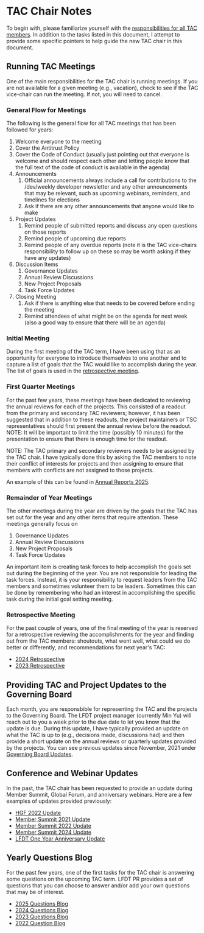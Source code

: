 # TAC Chair Notes

To begin with, please familiarize yourself with the [responsibilities for all TAC members](https://lf-decentralized-trust.github.io/governance/member-info/tac-responsibilities/). In addition to the tasks listed in this document, I attempt to provide some specific pointers to help guide the new TAC chair in this document.

## Running TAC Meetings

One of the main responsibilities for the TAC chair is running meetings. If you are not available for a given meeting (e.g., vacation), check to see if the TAC vice-chair can run the meeting. If not, you will need to cancel.

### General Flow for Meetings

The following is the general flow for all TAC meetings that has been followed for years:

1. Welcome everyone to the meeting
1. Cover the Antitrust Policy
1. Cover the Code of Conduct (usually just pointing out that everyone is welcome and should respect each other and letting people know that the full text of the code of conduct is available in the agenda)
1. Announcements
    1. Official announcements always include a call for contributions to the /dev/weekly developer newsletter and any other announcements that may be relevant, such as upcoming webinars, reminders, and timelines for elections
    1. Ask if there are any other announcements that anyone would like to make
1. Project Updates
    1. Remind people of submitted reports and discuss any open questions on those reports
    1. Remind people of upcoming due reports
    1. Remind people of any overdue reports (note it is the TAC vice-chairs responsibility to follow up on these so may be worth asking if they have any updates)
1. Discussion Items
    1. Governance Updates
    1. Annual Review Discussions
    1. New Project Proposals
    1. Task Force Updates
1. Closing Meeting
    1. Ask if there is anything else that needs to be covered before ending the meeting
    1. Remind attendees of what might be on the agenda for next week (also a good way to ensure that there will be an agenda)

### Initial Meeting

During the first meeting of the TAC term, I have been using that as an opportunity for everyone to introduce themselves to one another and to capture a list of goals that the TAC would like to accomplish during the year. The list of goals is used in the [retrospective meeting](#retrospective-meeting).

### First Quarter Meetings

For the past few years, these meetings have been dedicated to reviewing the annual reviews for each of the projects. This consisted of a readout from the primary and secondary TAC reviewers; however, it has been suggested that in addition to these readouts, the project maintainers or TSC representatives should first present the annual review before the readout. NOTE: It will be important to limit the time (possibly 10 minutes) for the presentation to ensure that there is enough time for the readout. 

NOTE: The TAC primary and secondary reviewers needs to be assigned by the TAC chair. I have typically done this by asking the TAC members to note their conflict of interests for projects and then assigning to ensure that members with conflicts are not assigned to those projects.

An example of this can be found in [Annual Reports 2025](https://docs.google.com/spreadsheets/d/15qOZQdmwIOg4IKw3YYNwF6QB1UGKxpRagE1tPIrfty8/edit?usp=sharing).

### Remainder of Year Meetings

The other meetings during the year are driven by the goals that the TAC has set out for the year and any other items that require attention. These meetings generally focus on 

1. Governance Updates
1. Annual Review Discussions
1. New Project Proposals
1. Task Force Updates

An important item is creating task forces to help accomplish the goals set out during the beginning of the year. You are not responsible for leading the task forces. Instead, it is your responsibility to request leaders from the TAC members and sometimes volunteer them to be leaders. Sometimes this can be done by remembering who had an interest in accomplishing the specific task during the initial goal setting meeting.

### Retrospective Meeting

For the past couple of years, one of the final meeting of the year is reserved for a retrospective reviewing the accomplishments for the year and finding out from the TAC members: shoutouts, what went well, what could we do better or differently, and recommendations for next year's TAC:

- [2024 Retrospective](https://docs.google.com/presentation/d/1u11sTKxtD9uMeYA8fGllbZ1Q9yOQduKILwEk_jg3s_c/edit?usp=sharing)
- [2023 Retrospective](https://docs.google.com/presentation/d/126hBqWstyWl1UhzsR52cy1kqNtp6NYPrdzkhdSIRc5Q/edit?usp=sharing)

## Providing TAC and Project Updates to the Governing Board

Each month, you are responsbible for representing the TAC and the projects to the Governing Board. The LFDT project manager (currently Min Yu) will reach out to you a week prior to the due date to let you know that the update is due. During this update, I have typically provided an update on what the TAC is up to (e.g., decisions made, discussions had) and then provide a short update on the annual reviews or quarterly updates provided by the projects. You can see previous updates since November, 2021 under [Governing Board Updates](https://drive.google.com/drive/folders/1tO6UwQ4ezDYYuC2bjQRK1ORPjSq5n38U?usp=sharing).

## Conference and Webinar Updates

In the past, the TAC chair has been requested to provide an update during Member Summit, Global Forum, and anniversary webinars. Here are a few examples of updates provided previously:

- [HGF 2022 Update](https://docs.google.com/presentation/d/1G3NW5xWaAHCOtoln6E-NXfLSjxbG0I3LAq2-48Zm0VQ/edit?usp=sharing)
- [Member Summit 2021 Update](https://docs.google.com/presentation/d/1z6lmLgXNyClXyC1_-EIu-SmeEB5ICoAhNOJ5_Oh51uI/edit?usp=sharing)
- [Member Summit 2022 Update](https://docs.google.com/presentation/d/1DCEgp-t_nstGDYiq_J3mLbaMHkqG9ACnHNIVqu1vbgo/edit?usp=sharing)
- [Member Summit 2024 Update](https://docs.google.com/presentation/d/1yJ4jh8t90UGKV2F1ujsKw7PVTh9XSaBdqcwRnLlVWNU/edit?usp=sharing)
- [LFDT One Year Anniversary Update](https://docs.google.com/presentation/d/1TTK8mXUXZOK6EieiDpe87DzP261uloIjZBg1DuXEe-A/edit?usp=sharing)

## Yearly Questions Blog

For the past few years, one of the first tasks for the TAC chair is answering some questions on the upcoming TAC term. LFDT PR provides a set of questions that you can choose to answer and/or add your own questions that may be of interest.

- [2025 Questions Blog](https://www.lfdecentralizedtrust.org/blog/introducing-the-2025-technical-advisory-council-members-and-outlook)
- [2024 Questions Blog](https://www.lfdecentralizedtrust.org/blog/governance-update-a-qa-with-the-leaders-of-the-2024-hyperledger-foundation-technical-oversight-committee)
- [2023 Questions Blog](https://www.lfdecentralizedtrust.org/blog/2023/01/12/announcing-the-2023-hyperledger-technical-oversight-committee)
- [2022 Question Blog](https://www.lfdecentralizedtrust.org/blog/2021/11/09/welcome-to-the-2021-2022-technical-steering-committee)